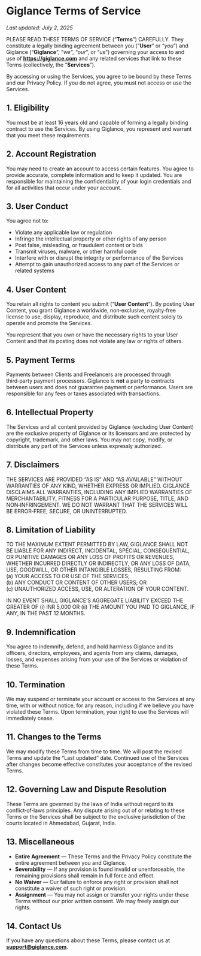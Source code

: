# Giglance Terms of Service
_Last updated: July 2, 2025_

PLEASE READ THESE TERMS OF SERVICE (“**Terms**”) CAREFULLY. They constitute a legally binding agreement between you (“**User**” or “*you*”) and Giglance (“**Giglance**”, “*we*”, “*our*”, or “*us*”) governing your access to and use of **https://giglance.com** and any related services that link to these Terms (collectively, the “**Services**”).

By accessing or using the Services, you agree to be bound by these Terms and our Privacy Policy. If you do not agree, you must not access or use the Services.

## 1. Eligibility

You must be at least 16 years old and capable of forming a legally binding contract to use the Services. By using Giglance, you represent and warrant that you meet these requirements.

## 2. Account Registration

You may need to create an account to access certain features. You agree to provide accurate, complete information and to keep it updated. You are responsible for maintaining the confidentiality of your login credentials and for all activities that occur under your account.

## 3. User Conduct

You agree not to:

* Violate any applicable law or regulation  
* Infringe the intellectual property or other rights of any person  
* Post false, misleading, or fraudulent content or bids  
* Transmit viruses, malware, or other harmful code  
* Interfere with or disrupt the integrity or performance of the Services  
* Attempt to gain unauthorized access to any part of the Services or related systems  

## 4. User Content

You retain all rights to content you submit (“**User Content**”). By posting User Content, you grant Giglance a worldwide, non‑exclusive, royalty‑free license to use, display, reproduce, and distribute such content solely to operate and promote the Services.

You represent that you own or have the necessary rights to your User Content and that its posting does not violate any law or rights of others.

## 5. Payment Terms

Payments between Clients and Freelancers are processed through third‑party payment processors. Giglance is **not** a party to contracts between users and does not guarantee payment or performance. Users are responsible for any fees or taxes associated with transactions.

## 6. Intellectual Property

The Services and all content provided by Giglance (excluding User Content) are the exclusive property of Giglance or its licensors and are protected by copyright, trademark, and other laws. You may not copy, modify, or distribute any part of the Services unless expressly authorized.

## 7. Disclaimers

THE SERVICES ARE PROVIDED “AS IS” AND “AS AVAILABLE” WITHOUT WARRANTIES OF ANY KIND, WHETHER EXPRESS OR IMPLIED. GIGLANCE DISCLAIMS ALL WARRANTIES, INCLUDING ANY IMPLIED WARRANTIES OF MERCHANTABILITY, FITNESS FOR A PARTICULAR PURPOSE, TITLE, AND NON‑INFRINGEMENT. WE DO NOT WARRANT THAT THE SERVICES WILL BE ERROR‑FREE, SECURE, OR UNINTERRUPTED.

## 8. Limitation of Liability

TO THE MAXIMUM EXTENT PERMITTED BY LAW, GIGLANCE SHALL NOT BE LIABLE FOR ANY INDIRECT, INCIDENTAL, SPECIAL, CONSEQUENTIAL, OR PUNITIVE DAMAGES OR ANY LOSS OF PROFITS OR REVENUES, WHETHER INCURRED DIRECTLY OR INDIRECTLY, OR ANY LOSS OF DATA, USE, GOODWILL, OR OTHER INTANGIBLE LOSSES, RESULTING FROM:  
(a) YOUR ACCESS TO OR USE OF THE SERVICES;  
(b) ANY CONDUCT OR CONTENT OF OTHER USERS; OR  
(c) UNAUTHORIZED ACCESS, USE, OR ALTERATION OF YOUR CONTENT.

IN NO EVENT SHALL GIGLANCE’S AGGREGATE LIABILITY EXCEED THE GREATER OF (i) INR 5,000 OR (ii) THE AMOUNT YOU PAID TO GIGLANCE, IF ANY, IN THE PAST 12 MONTHS.

## 9. Indemnification

You agree to indemnify, defend, and hold harmless Giglance and its officers, directors, employees, and agents from any claims, damages, losses, and expenses arising from your use of the Services or violation of these Terms.

## 10. Termination

We may suspend or terminate your account or access to the Services at any time, with or without notice, for any reason, including if we believe you have violated these Terms. Upon termination, your right to use the Services will immediately cease.

## 11. Changes to the Terms

We may modify these Terms from time to time. We will post the revised Terms and update the “Last updated” date. Continued use of the Services after changes become effective constitutes your acceptance of the revised Terms.

## 12. Governing Law and Dispute Resolution

These Terms are governed by the laws of India without regard to its conflict‑of‑laws principles. Any dispute arising out of or relating to these Terms or the Services shall be subject to the exclusive jurisdiction of the courts located in Ahmedabad, Gujarat, India.

## 13. Miscellaneous

* **Entire Agreement** — These Terms and the Privacy Policy constitute the entire agreement between you and Giglance.  
* **Severability** — If any provision is found invalid or unenforceable, the remaining provisions shall remain in full force and effect.  
* **No Waiver** — Our failure to enforce any right or provision shall not constitute a waiver of such right or provision.  
* **Assignment** — You may not assign or transfer your rights under these Terms without our prior written consent. We may freely assign our rights.

## 14. Contact Us

If you have any questions about these Terms, please contact us at **support@giglance.com**.
